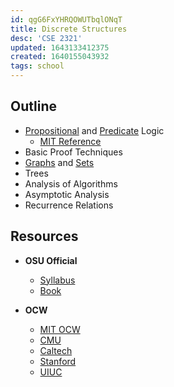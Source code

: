 ```yaml
---
id: qgG6FxYHRQOWUTbqlONqT
title: Discrete Structures
desc: 'CSE 2321'
updated: 1643133412375
created: 1640155043932
tags: school
---
```


## Outline
- [Propositional](/assets/spr22/FndtionOne/PropositionalLogic.pdf) and [Predicate](/assets/spr22/FndtionOne/PredicateLogic.pdf) Logic
  - [MIT Reference](/assets/spr22/FndtionOne/Logic_MIT.pdf)
- Basic Proof Techniques
- [Graphs](/assets/spr22/FndtionOne/Graphs.pdf) and [Sets](/assets/spr22/FndtionOne/Sets.pdf)
- Trees
- Analysis of Algorithms
- Asymptotic Analysis
- Recurrence Relations


## Resources


- **OSU Official**
  - [Syllabus](/assets/spr22/FndtionOne/CSE2321.pdf)
  - [Book](/assets/spr22/FndtionOne/CLRS.pdf)
  
- **OCW**
  - [MIT OCW](https://ocw.mit.edu/courses/electrical-engineering-and-computer-science/6-042j-mathematics-for-computer-science-spring-2015/)
  - [CMU](https://www.math.cmu.edu/~ploh/2021-228.shtml)
  - [Caltech](http://www.math.caltech.edu/~2014-15/1term/ma006a/)
  - [Stanford](https://web.stanford.edu/class/cs103x/)
  - [UIUC](https://courses.engr.illinois.edu/cs173/fa2021/ALL-lectures/)
